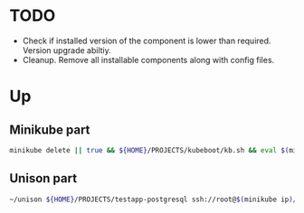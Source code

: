 # TODO
* Check if installed version of the component is lower than required. Version upgrade abiltiy.
* Cleanup. Remove all installable components along with config files.

# Up
## Minikube part
```bash
minikube delete || true && ${HOME}/PROJECTS/kubeboot/kb.sh && eval $(minikube docker-env) && docker build ${HOME}/PROJECTS/docker-rails/ --tag my-rails-dev --build-arg uid=${UID} && helm install --name my-rails-dev ../helm-rails/
```

## Unison part
```bash
~/unison ${HOME}/PROJECTS/testapp-postgresql ssh://root@$(minikube ip)//app -sshargs "-o StrictHostKeyChecking=no -i $(minikube ssh-key)" -ignorearchives -owner -group -numericids -auto -batch -repeat watch -ignore "Path tmp/pids"
```